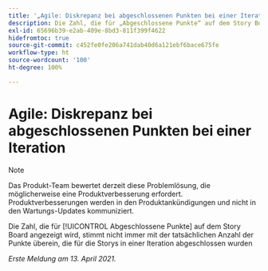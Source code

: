 ```yaml
---
title: '„Agile: Diskrepanz bei abgeschlossenen Punkten bei einer Iteration“'
description: Die Zahl, die für „Abgeschlossene Punkte“ auf dem Story Board angezeigt wird, stimmt nicht immer mit der tatsächlichen Anzahl der Punkte überein, die für die Storys in einer Iteration abgeschlossen wurden
exl-id: 65696b39-e2ab-409e-8bd3-811f399f4622
hidefromtoc: true
source-git-commit: c452fe0fe206a741dab40d6a121ebf6bace675fe
workflow-type: ht
source-wordcount: '100'
ht-degree: 100%

---
```


# Agile: Diskrepanz bei abgeschlossenen Punkten bei einer Iteration

>[!NOTE]
>
>Das Produkt-Team bewertet derzeit diese Problemlösung, die möglicherweise eine Produktverbesserung erfordert. Produktverbesserungen werden in den Produktankündigungen und nicht in den Wartungs-Updates kommuniziert.

Die Zahl, die für [!UICONTROL Abgeschlossene Punkte] auf dem Story Board angezeigt wird, stimmt nicht immer mit der tatsächlichen Anzahl der Punkte überein, die für die Storys in einer Iteration abgeschlossen wurden

_Erste Meldung am 13. April 2021._
